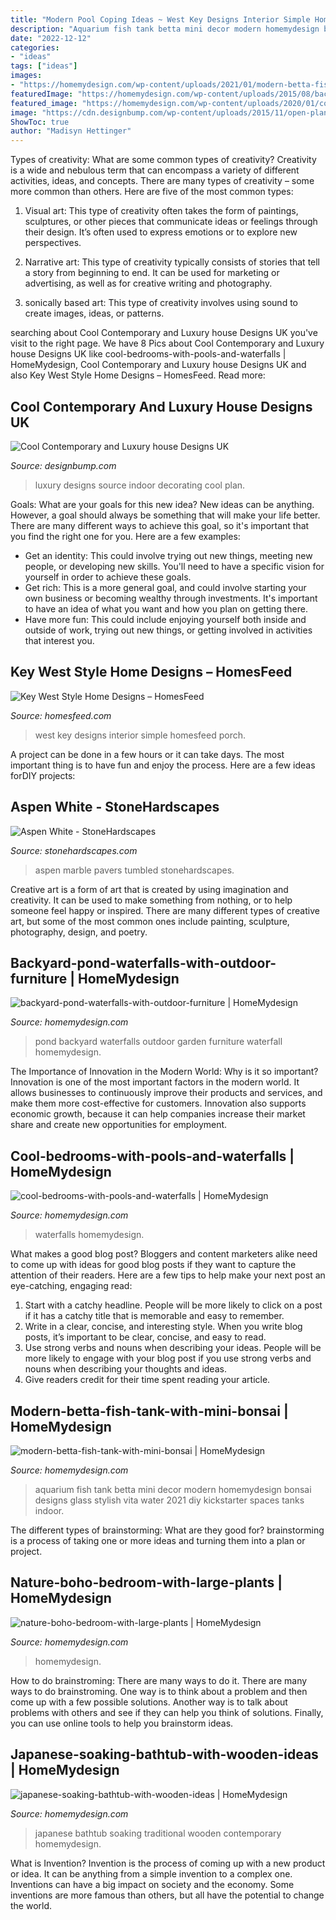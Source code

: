 ```yaml
---
title: "Modern Pool Coping Ideas ~ West Key Designs Interior Simple Homesfeed Porch"
description: "Aquarium fish tank betta mini decor modern homemydesign bonsai designs glass stylish vita water 2021 diy kickstarter spaces tanks indoor"
date: "2022-12-12"
categories:
- "ideas"
tags: ["ideas"]
images:
- "https://homemydesign.com/wp-content/uploads/2021/01/modern-betta-fish-tank-with-mini-bonsai.jpg"
featuredImage: "https://homemydesign.com/wp-content/uploads/2015/08/backyard-pond-waterfalls-with-outdoor-furniture.jpg"
featured_image: "https://homemydesign.com/wp-content/uploads/2020/01/cool-bedrooms-with-pools-and-waterfalls.jpg"
image: "https://cdn.designbump.com/wp-content/uploads/2015/11/open-plan-house-with-an-indoor-swimming-pool.jpg"
ShowToc: true
author: "Madisyn Hettinger"
---
```



Types of creativity: What are some common types of creativity?
Creativity is a wide and nebulous term that can encompass a variety of different activities, ideas, and concepts. There are many types of creativity – some more common than others. Here are five of the most common types:
1. Visual art: This type of creativity often takes the form of paintings, sculptures, or other pieces that communicate ideas or feelings through their design. It’s often used to express emotions or to explore new perspectives.

2. Narrative art: This type of creativity typically consists of stories that tell a story from beginning to end. It can be used for marketing or advertising, as well as for creative writing and photography.

3. sonically based art: This type of creativity involves using sound to create images, ideas, or patterns.

	

		
searching about Cool Contemporary and Luxury house Designs UK you've visit to the right page. We have 8 Pics about Cool Contemporary and Luxury house Designs UK like cool-bedrooms-with-pools-and-waterfalls | HomeMydesign, Cool Contemporary and Luxury house Designs UK and also Key West Style Home Designs – HomesFeed. Read more:
		
    
## Cool Contemporary And Luxury House Designs UK

<img loading=lazy src="https://cdn.designbump.com/wp-content/uploads/2015/11/open-plan-house-with-an-indoor-swimming-pool.jpg" onerror="this.onerror=null;this.src='https://tse4.mm.bing.net/th?id=OIP.qkwOsSYJOmyZf8c0OavkAQHaLG&amp;pid=15.1';" alt="Cool Contemporary and Luxury house Designs UK">

_Source: designbump.com_

>luxury designs source indoor decorating cool plan. 

	

Goals: What are your goals for this new idea?
New ideas can be anything. However, a goal should always be something that will make your life better. There are many different ways to achieve this goal, so it's important that you find the right one for you. Here are a few examples: 
- Get an identity: This could involve trying out new things, meeting new people, or developing new skills. You'll need to have a specific vision for yourself in order to achieve these goals. 
- Get rich: This is a more general goal, and could involve starting your own business or becoming wealthy through investments. It's important to have an idea of what you want and how you plan on getting there. 
- Have more fun: This could include enjoying yourself both inside and outside of work, trying out new things, or getting involved in activities that interest you.

    
## Key West Style Home Designs – HomesFeed

<img loading=lazy src="https://homesfeed.com/wp-content/uploads/2015/07/simple-Key-West-interior-design-with-a-pair-of-wood-chairs-and-L-shape-sofa-with-high-built-in-headrest-feature.jpg" onerror="this.onerror=null;this.src='https://tse2.mm.bing.net/th?id=OIP.7eVdEol1Yaz_NM78wNQ9hgHaLH&amp;pid=15.1';" alt="Key West Style Home Designs – HomesFeed">

_Source: homesfeed.com_

>west key designs interior simple homesfeed porch. 

	

A project can be done in a few hours or it can take days. The most important thing is to have fun and enjoy the process. Here are a few ideas forDIY projects: 

    
## Aspen White - StoneHardscapes

<img loading=lazy src="https://stonehardscapes.com/wp-content/uploads/aspen-white-tumbled-marble-pavers-600x800.jpg" onerror="this.onerror=null;this.src='https://tse2.mm.bing.net/th?id=OIP.z6qCS6x4inlMfvPfxc7QYQHaJ4&amp;pid=15.1';" alt="Aspen White - StoneHardscapes">

_Source: stonehardscapes.com_

>aspen marble pavers tumbled stonehardscapes. 

	

Creative art is a form of art that is created by using imagination and creativity. It can be used to make something from nothing, or to help someone feel happy or inspired. There are many different types of creative art, but some of the most common ones include painting, sculpture, photography, design, and poetry.

    
## Backyard-pond-waterfalls-with-outdoor-furniture | HomeMydesign

<img loading=lazy src="https://homemydesign.com/wp-content/uploads/2015/08/backyard-pond-waterfalls-with-outdoor-furniture.jpg" onerror="this.onerror=null;this.src='https://tse4.mm.bing.net/th?id=OIP.BHcs7BmkVc1aDiNZSZw8fwHaLH&amp;pid=15.1';" alt="backyard-pond-waterfalls-with-outdoor-furniture | HomeMydesign">

_Source: homemydesign.com_

>pond backyard waterfalls outdoor garden furniture waterfall homemydesign. 

	

The Importance of Innovation in the Modern World: Why is it so important?
Innovation is one of the most important factors in the modern world. It allows businesses to continuously improve their products and services, and make them more cost-effective for customers. Innovation also supports economic growth, because it can help companies increase their market share and create new opportunities for employment.

    
## Cool-bedrooms-with-pools-and-waterfalls | HomeMydesign

<img loading=lazy src="https://homemydesign.com/wp-content/uploads/2020/01/cool-bedrooms-with-pools-and-waterfalls.jpg" onerror="this.onerror=null;this.src='https://tse2.mm.bing.net/th?id=OIP.7-B5cvm1_ZBiG-Xe36HB0wHaLV&amp;pid=15.1';" alt="cool-bedrooms-with-pools-and-waterfalls | HomeMydesign">

_Source: homemydesign.com_

>waterfalls homemydesign. 

	

What makes a good blog post?
Bloggers and content marketers alike need to come up with ideas for good blog posts if they want to capture the attention of their readers. Here are a few tips to help make your next post an eye-catching, engaging read: 
1. Start with a catchy headline. People will be more likely to click on a post if it has a catchy title that is memorable and easy to remember.
2. Write in a clear, concise, and interesting style. When you write blog posts, it’s important to be clear, concise, and easy to read.
3. Use strong verbs and nouns when describing your ideas. People will be more likely to engage with your blog post if you use strong verbs and nouns when describing your thoughts and ideas.
4. Give readers credit for their time spent reading your article.

    
## Modern-betta-fish-tank-with-mini-bonsai | HomeMydesign

<img loading=lazy src="https://homemydesign.com/wp-content/uploads/2021/01/modern-betta-fish-tank-with-mini-bonsai.jpg" onerror="this.onerror=null;this.src='https://tse2.mm.bing.net/th?id=OIP.PprngyuPdsyG-pKAxBW5EAHaLF&amp;pid=15.1';" alt="modern-betta-fish-tank-with-mini-bonsai | HomeMydesign">

_Source: homemydesign.com_

>aquarium fish tank betta mini decor modern homemydesign bonsai designs glass stylish vita water 2021 diy kickstarter spaces tanks indoor. 

	

The different types of brainstorming: What are they good for?
brainstorming is a process of taking one or more ideas and turning them into a plan or project.

    
## Nature-boho-bedroom-with-large-plants | HomeMydesign

<img loading=lazy src="https://homemydesign.com/wp-content/uploads/2020/09/nature-boho-bedroom-with-large-plants.jpg" onerror="this.onerror=null;this.src='https://tse3.mm.bing.net/th?id=OIP.1bHFnanCGAKqJIMksj4qMwHaLH&amp;pid=15.1';" alt="nature-boho-bedroom-with-large-plants | HomeMydesign">

_Source: homemydesign.com_

>homemydesign. 

	

How to do brainstroming: There are many ways to do it.
There are many ways to do brainstroming. One way is to think about a problem and then come up with a few possible solutions. Another way is to talk about problems with others and see if they can help you think of solutions. Finally, you can use online tools to help you brainstorm ideas.

    
## Japanese-soaking-bathtub-with-wooden-ideas | HomeMydesign

<img loading=lazy src="https://homemydesign.com/wp-content/uploads/2013/01/japanese-soaking-bathtub-with-wooden-ideas.jpg" onerror="this.onerror=null;this.src='https://tse4.mm.bing.net/th?id=OIP.cTxdqoXv6IrZDPX8GQEkhwHaK9&amp;pid=15.1';" alt="japanese-soaking-bathtub-with-wooden-ideas | HomeMydesign">

_Source: homemydesign.com_

>japanese bathtub soaking traditional wooden contemporary homemydesign. 

	

What is Invention?
Invention is the process of coming up with a new product or idea. It can be anything from a simple invention to a complex one. Inventions can have a big impact on society and the economy. Some inventions are more famous than others, but all have the potential to change the world.

